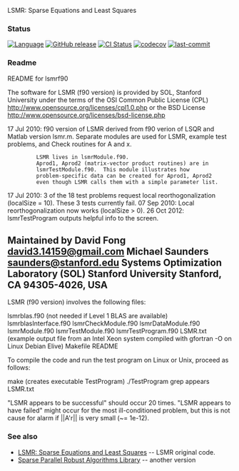 LSMR: Sparse Equations and Least Squares

### Status

[![Language](https://img.shields.io/badge/-Fortran-734f96?logo=fortran&logoColor=white)](https://github.com/topics/fortran)
[![GitHub release](https://img.shields.io/github/release/jacobwilliams/LSMR.svg)](https://github.com/jacobwilliams/LSMR/releases/latest)
[![CI Status](https://github.com/jacobwilliams/LSMR/actions/workflows/CI.yml/badge.svg)](https://github.com/jacobwilliams/LSMR/actions)
[![codecov](https://codecov.io/gh/jacobwilliams/LSMR/branch/master/graph/badge.svg)](https://codecov.io/gh/jacobwilliams/LSMR)
[![last-commit](https://img.shields.io/github/last-commit/jacobwilliams/LSMR)](https://github.com/jacobwilliams/LSMR/commits/master)

### Readme

README for lsmrf90

The software for LSMR (f90 version) is provided by SOL, Stanford University
under the terms of the OSI Common Public License (CPL)
   http://www.opensource.org/licenses/cpl1.0.php
or the BSD License
   http://www.opensource.org/licenses/bsd-license.php

17 Jul 2010: f90 version of LSMR derived from f90 verion of LSQR
             and Matlab version lsmr.m.
             Separate modules are used for LSMR, example test problems,
             and Check routines for A and x.

             LSMR lives in lsmrModule.f90.
             Aprod1, Aprod2 (matrix-vector product routines) are in
             lsmrTestModule.f90.  This module illustrates how
             problem-specific data can be created for Aprod1, Aprod2
             even though LSMR calls them with a simple parameter list.

17 Jul 2010: 3 of the 18 test problems request local reorthogonalization
             (localSize = 10).  These 3 tests currently fail.
07 Sep 2010: Local reorthogonalization now works (localSize > 0).
26 Oct 2012: lsmrTestProgram outputs helpful info to the screen.

Maintained by
 David Fong       <david3.14159@gmail.com>
 Michael Saunders <saunders@stanford.edu>
 Systems Optimization Laboratory (SOL)
 Stanford University
 Stanford, CA 94305-4026, USA
-----------------------------------------------------------------------------

LSMR (f90 version) involves the following files:

   lsmrblas.f90         (not needed if Level 1 BLAS are available)
   lsmrblasInterface.f90
   lsmrCheckModule.f90
   lsmrDataModule.f90
   lsmrModule.f90
   lsmrTestModule.f90
   lsmrTestProgram.f90
   LSMR.txt             (example output file from an Intel Xeon system
                         compiled with gfortran -O on Linux Debian Elive)
   Makefile
   README

To compile the code and run the test program on Linux or Unix,
proceed as follows:

   make                 (creates executable TestProgram)
   ./TestProgram
   grep appears LSMR.txt

"LSMR  appears to be successful" should occur 20 times.
"LSMR  appears to have failed" might occur for the most
ill-conditioned problem, but this is not cause for alarm
if ||A'r|| is very small (~= 1e-12).


### See also
 * [LSMR: Sparse Equations and Least Squares](https://web.stanford.edu/group/SOL/software/lsmr/) -- LSMR original code.
 * [Sparse Parallel Robust Algorithms Library](https://github.com/ralna/spral) -- another version
